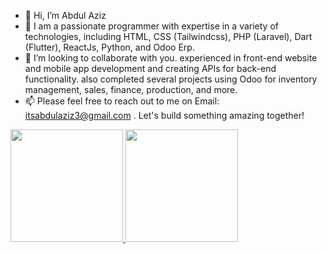 - 👋 Hi, I’m Abdul Aziz
- 👀 I am a passionate programmer with expertise in a variety of technologies, including HTML, CSS (Tailwindcss), PHP (Laravel), Dart (Flutter), ReactJs, Python, and Odoo Erp.
- 💞️ I’m looking to collaborate with you. experienced in front-end website and mobile app development and creating APIs for back-end functionality. also completed several projects using Odoo for inventory management, sales, finance, production, and more.
- 📫 Please feel free to reach out to me on Email: [itsabdulaziz3@gmail.com](mailto:itsabdulaziz3@gmail.com)
. Let's build something amazing together!

<p align="left">
<a href="https://github.com/abdulaziz27">
  <img height="180em" src="https://github-readme-stats-eight-theta.vercel.app/api?username=abdulaziz27&show_icons=true&theme=algolia&include_all_commits=true&count_private=true"/>
  <img height="180em" src="https://github-readme-stats-eight-theta.vercel.app/api/top-langs/?username=abdulaziz27&layout=compact&langs_count=8&theme=algolia"/>
</a>
</p>

<!---
abdulaziz27/aboutme is a ✨ special ✨ repository because its `README.md` (this file) appears on your GitHub profile.
You can click the Preview link to take a look at your changes.
--->
